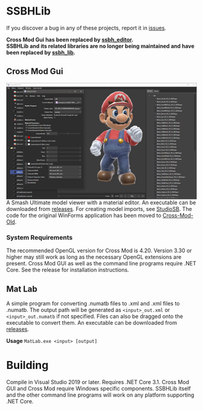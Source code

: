 # SSBHLib
If you discover a bug in any of these projects, report it in [issues](https://github.com/Ploaj/CrossMod/issues).

**Cross Mod Gui has been replaced by [ssbh_editor](https://github.com/ScanMountGoat/ssbh_editor).**  
**SSBHLib and its related libraries are no longer being maintained and have been replaced by [ssbh_lib](https://github.com/ultimate-research/ssbh_lib).**  

## Cross Mod Gui
<img src="https://github.com/Ploaj/SSBHLib/blob/master/CrossModApp.jpg" align="top" height="auto" width="auto"><br>
A Smash Ultimate model viewer with a material editor. An executable can be downloaded from [releases](https://github.com/Ploaj/SSBHLib/releases). For creating model imports, see [StudioSB](https://github.com/Ploaj/StudioSB). The code for the original WinForms application has been moved to [Cross-Mod-Old](https://github.com/Ploaj/SSBHLib/tree/cross-mod-old). 

### System Requirements
The recommended OpenGL version for Cross Mod is 4.20. Version 3.30 or higher may still work as long as the necessary OpenGL extensions are present. Cross Mod GUI as well as the command line programs require .NET Core. See the release for installation instructions.

## Mat Lab
A simple program for converting .numatb files to .xml and .xml files to .numatb. The output path will be generated as `<input>_out.xml` or `<input>_out.numatb` if not specified. Files can also be dragged onto the executable to convert them. An executable can be downloaded from [releases](https://github.com/Ploaj/SSBHLib/releases).

**Usage**
`MatLab.exe <input> [output]`  

# Building
Compile in Visual Studio 2019 or later. Requires .NET Core 3.1. Cross Mod GUI and Cross Mod require Windows specific components. SSBHLib itself and the other command line programs will work on any platform supporting .NET Core. 

